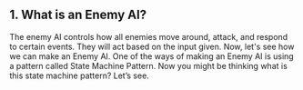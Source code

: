 ## 1. What is an Enemy AI?

The enemy AI controls how all enemies move around, attack, and respond to certain events. They will act based on the input given. Now, let's see how we can make an Enemy AI. One of the ways of making an Enemy AI is using a pattern called State Machine Pattern. Now you might be thinking what is this state machine pattern? Let’s see.
